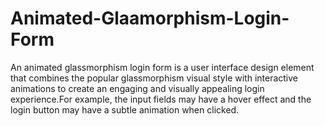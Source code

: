 # Animated-Glaamorphism-Login-Form
An animated glassmorphism login form is a user interface design element that combines the popular glassmorphism visual style with interactive animations to create an engaging and visually appealing login experience.For example, the input fields may have a hover effect and the login button may have a subtle animation when clicked.
